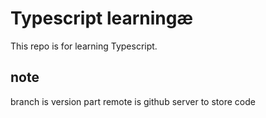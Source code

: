 # Typescript learningæ
This repo is for learning Typescript.
## note
branch is version part
remote is github server to store code